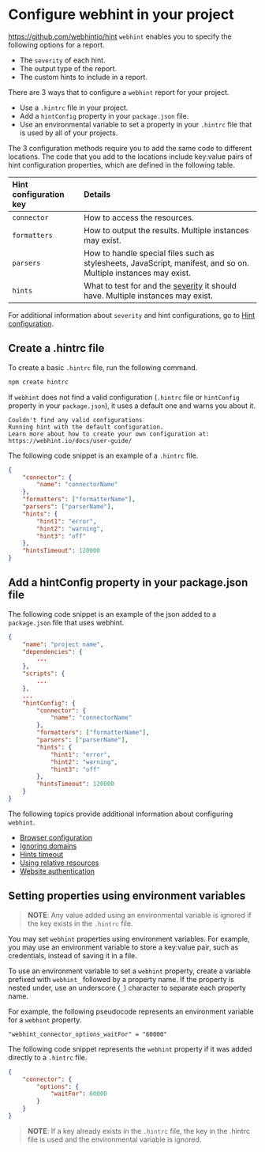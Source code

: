 # Configure webhint in your project
https://github.com/webhintio/hint
`webhint` enables you to specify the following options for a report.

* The `severity` of each hint.
* The output type of the report.
* The custom hints to include in a report.

There are 3 ways that to configure a  `webhint` report for your project.

* Use a `.hintrc` file in your project.
* Add a `hintConfig` property in your `package.json` file.
* Use an environmental variable to set a property in your `.hintrc` file that
    is used by all of your projects.

The 3 configuration methods require you to add the same code to different
locations. The code that you add to the locations include key:value pairs of
hint configuration properties, which are defined in the following table.

| Hint configuration key | Details |
|:--- |:--- |
| `connector` | How to access the resources. |
| `formatters` | How to output the results. Multiple instances may exist. |
| `parsers` | How to handle special files such as stylesheets, JavaScript, manifest, and so on.  Multiple instances may exist. |
| `hints` | What to test for and the [severity][UserGuideConceptsHintsHintConfiguration] it should have. Multiple instances may exist. |

For additional information about `severity` and hint configurations, go to
[Hint configuration][UserGuideConceptsHintsHintConfiguration].

## Create a .hintrc file

To create a basic `.hintrc` file, run the following command.

```bash
npm create hintrc
```

If `webhint` does not find a valid configuration \(`.hintrc` file or
`hintConfig` property in your `package.json`\), it uses a default one and warns
you about it.

```shell
Couldn't find any valid configurations
Running hint with the default configuration.
Learn more about how to create your own configuration at:
https://webhint.io/docs/user-guide/
```

The following code snippet is an example of a `.hintrc` file.

```json
{
    "connector": {
        "name": "connectorName"
    },
    "formatters": ["formatterName"],
    "parsers": ["parserName"],
    "hints": {
        "hint1": "error",
        "hint2": "warning",
        "hint3": "off"
    },
    "hintsTimeout": 120000
}
```

## Add a hintConfig property in your package.json file

The following code snippet is an example of the json added to a `package.json`
file that uses webhint.

```json
{
    "name": "project name",
    "dependencies": {
        ...
    },
    "scripts": {
        ...
    },
    ...
    "hintConfig": {
        "connector": {
            "name": "connectorName"
        },
        "formatters": ["formatterName"],
        "parsers": ["parserName"],
        "hints": {
            "hint1": "error",
            "hint2": "warning",
            "hint3": "off"
        },
        "hintsTimeout": 120000
    }
}
```

The following topics provide additional information about configuring
`webhint`.

* [Browser configuration][UserGuideConfiguringWebhintBrowserConfiguration]
* [Ignoring domains][UserGuideConfiguringWebhintIgnoringDomains]
* [Hints timeout][UserGuideConfiguringWebhintHintsTimeout]
* [Using relative resources][UserGuideConfiguringWebhintUsingRelativeResources]
* [Website authentication][UserGuideConfiguringWebhintWebsiteAuthentication]

## Setting properties using environment variables

> **NOTE**:  Any value added using an environmental variable is ignored if the
> key exists in the `.hintrc` file.

You may set `webhint` properties using environment variables. For example, you
may use an environment variable to store a key:value pair, such as credentials,
instead of saving it in a file.

To use an environment variable to set a `webhint` property, create a variable
prefixed with `webhint_` followed by a property name.  If the property is
nested under, use an underscore \(`_`\) character to separate each property
name.

For example, the following pseudocode represents an environment variable for a
`webhint` property.

```text
"webhint_connector_options_waitFor" = "60000"
```

The following code snippet represents the `webhint` property if it was added
directly to a `.hintrc` file.

```json
{
    "connector": {
        "options": {
            "waitFor": 60000
        }
    }
}
```

> **NOTE**: If a key already exists in the `.hintrc` file, the key in the
> .hintrc file is used and the environmental variable is ignored.

<!-- links -->

[UserGuideConfiguringWebhintBrowserConfiguration]: ./browser-context.md "Browser configuration | webhint"
[UserGuideConfiguringWebhintIgnoringDomains]: ./ignoring-domains.md "Ignoring domains | webhint"
[UserGuideConfiguringWebhintHintsTimeout]: ./rules-timeout.md "Hints timeout | webhint"
[UserGuideConfiguringWebhintUsingRelativeResources]: ./using-relative-resources.md "Using relative resources | webhint"
[UserGuideConfiguringWebhintWebsiteAuthentication]: ./website-authentication.md "Website authentication | webhint"
[UserGuideConceptsHintsHintConfiguration]: ../concepts/hints.md#hint-configuration "Hint configuration - Hints | webhint"
